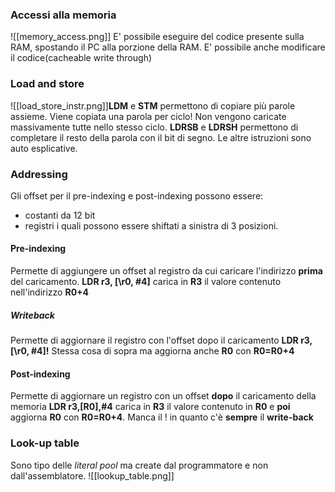 ### Accessi alla  memoria
![[memory_access.png]]
E' possibile eseguire del codice presente sulla RAM, spostando il PC alla porzione della RAM.
E' possibile anche modificare il codice(cacheable write through)
### Load and store
![[load_store_instr.png]]**LDM** e **STM** permettono di copiare più parole assieme.
Viene copiata una parola per ciclo! Non vengono caricate massivamente tutte nello stesso ciclo.
**LDRSB** e **LDRSH** permettono di completare il resto della parola con il bit di segno. 
Le altre istruzioni sono auto esplicative.

### Addressing
Gli offset per il pre-indexing e post-indexing possono essere:
- costanti da 12 bit
- registri
i quali possono essere shiftati a sinistra di 3 posizioni.
#### Pre-indexing
Permette di aggiungere un offset al registro da cui caricare l'indirizzo **prima** del caricamento.
**LDR r3, \[\r0, \#4\]**  carica in **R3** il valore contenuto nell'indirizzo **R0+4**
##### Writeback
Permette di aggiornare il registro con l'offset dopo il caricamento
**LDR r3, \[\r0, \#4\]!**
Stessa cosa di sopra ma aggiorna anche **R0** con **R0=R0+4**
#### Post-indexing
Permette di aggiornare un registro con un offset **dopo** il caricamento della memoria
**LDR r3,\[R0\],\#4** carica in **R3** il valore contenuto in **R0** e **poi** aggiorna **R0** con **R0=R0+4**.
Manca il $!$ in quanto c'è **sempre** il **write-back**

### Look-up table
Sono tipo delle *literal pool* ma create dal programmatore e non dall'assemblatore.
![[lookup_table.png]]